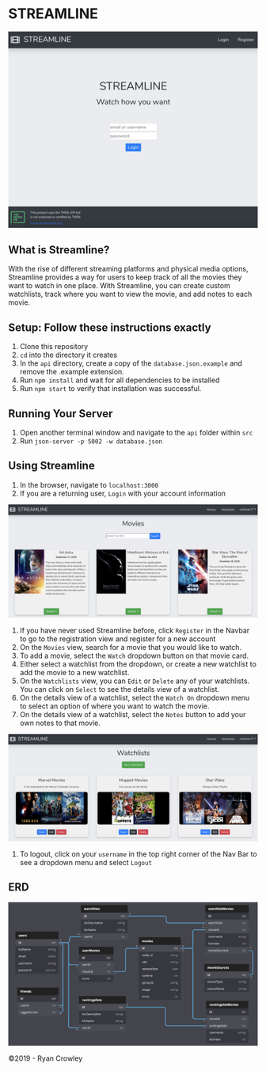 # STREAMLINE

![streamline login](./images/StreamlineLogin.png)

## What is Streamline?

With the rise of different streaming platforms and physical media options, Streamline provides a way for users to keep track of all the movies they want to watch in one place. With Streamline, you can create custom watchlists, track where you want to view the movie, and add notes to each movie.


## Setup: Follow these instructions exactly

1. Clone this repository
1. `cd` into the directory it creates
1. In the `api` directory, create a copy of the `database.json.example` and remove the .example extension.
1. Run `npm install` and wait for all dependencies to be installed
1. Run `npm start` to verify that installation was successful.

## Running Your Server

1. Open another terminal window and navigate to the `api` folder within `src`
1. Run `json-server -p 5002 -w database.json`

## Using Streamline

1. In the browser, navigate to `localhost:3000`
1. If you are a returning user, `Login` with your account information

![streamline movies](./images/StreamlineMovies.png)


1. If you have never used Streamline before, click `Register` in the Navbar to go to the registration view and register for a new account
1. On the `Movies` view, search for a movie that you would like to watch.
2. To add a movie, select the `Watch` dropdown button on that movie card.
2. Either select a watchlist from the dropdown, or create a new watchlist to add the movie to a new watchlist.
1. On the `Watchlists` view, you can `Edit` or `Delete` any of your watchlists. You can click on `Select` to see the details view of a watchlist.
2. On the details view of a watchlist, select the `Watch On` dropdown menu to select an option of where you want to watch the movie.
2. On the details view of a watchlist, select the `Notes` button to add your own notes to that movie.

![streamline watchlist](./images/StreamlineWatchlist.png)


1. To logout, click on your `username` in the top right corner of the Nav Bar to see a dropdown menu and select `Logout`

## ERD
![streamline erd](./images/StreamlineERD.png)


&copy;2019 - Ryan Crowley